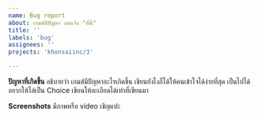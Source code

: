 ```yaml
---
name: Bug report
about: เกมส์มีปัญหา กดแจ้ง "ที่นี่"
title: ''
labels: 'bug'
assignees: ''
projects: 'khonsaiinc/3'

---
```


**ปัญหาที่เกิดขึ้น**
อธิบายว่า เกมส์มีปัญหาอะไรเกิดขึ้น เขียนยังไงก็ได้ให้คนเข้าใจได้ง่ายที่สุด เป็นไปได้อยากให้ไล่เป็น Choice เขียนให้ละเอียดได้เท่าที่เขียนมา

**Screenshots**
มีภาพหรือ video เชิญแปะ